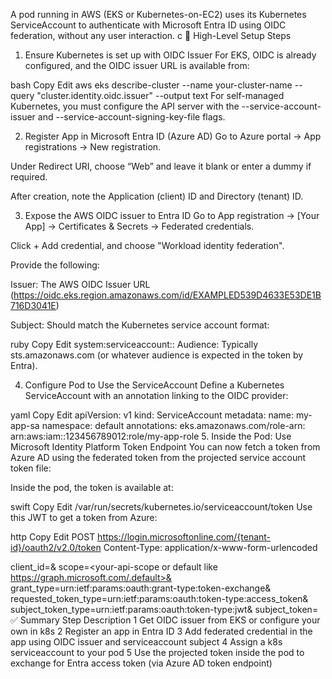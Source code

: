
A pod running in AWS (EKS or Kubernetes-on-EC2) uses its Kubernetes ServiceAccount to authenticate with Microsoft Entra ID using OIDC federation, without any user interaction.
c
🔧 High-Level Setup Steps
1. Ensure Kubernetes is set up with OIDC Issuer
For EKS, OIDC is already configured, and the OIDC issuer URL is available from:

bash
Copy
Edit
aws eks describe-cluster --name your-cluster-name --query "cluster.identity.oidc.issuer" --output text
For self-managed Kubernetes, you must configure the API server with the --service-account-issuer and --service-account-signing-key-file flags.

2. Register App in Microsoft Entra ID (Azure AD)
Go to Azure portal → App registrations → New registration.

Under Redirect URI, choose “Web” and leave it blank or enter a dummy if required.

After creation, note the Application (client) ID and Directory (tenant) ID.

3. Expose the AWS OIDC issuer to Entra ID
Go to App registration → [Your App] → Certificates & Secrets → Federated credentials.

Click + Add credential, and choose "Workload identity federation".

Provide the following:

Issuer: The AWS OIDC Issuer URL (https://oidc.eks.region.amazonaws.com/id/EXAMPLED539D4633E53DE1B716D3041E)

Subject: Should match the Kubernetes service account format:

ruby
Copy
Edit
system:serviceaccount:<namespace>:<serviceaccount-name>
Audience: Typically sts.amazonaws.com (or whatever audience is expected in the token by Entra).

4. Configure Pod to Use the ServiceAccount
Define a Kubernetes ServiceAccount with an annotation linking to the OIDC provider:

yaml
Copy
Edit
apiVersion: v1
kind: ServiceAccount
metadata:
  name: my-app-sa
  namespace: default
  annotations:
    eks.amazonaws.com/role-arn: arn:aws:iam::123456789012:role/my-app-role
5. Inside the Pod: Use Microsoft Identity Platform Token Endpoint
You can now fetch a token from Azure AD using the federated token from the projected service account token file:

Inside the pod, the token is available at:

swift
Copy
Edit
/var/run/secrets/kubernetes.io/serviceaccount/token
Use this JWT to get a token from Azure:

http
Copy
Edit
POST https://login.microsoftonline.com/{tenant-id}/oauth2/v2.0/token
Content-Type: application/x-www-form-urlencoded

client_id=<azure-client-id>&
scope=<your-api-scope or default like https://graph.microsoft.com/.default>&
grant_type=urn:ietf:params:oauth:grant-type:token-exchange&
requested_token_type=urn:ietf:params:oauth:token-type:access_token&
subject_token_type=urn:ietf:params:oauth:token-type:jwt&
subject_token=<JWT-from-SA-token-file>
✅ Summary
Step	Description
1	Get OIDC issuer from EKS or configure your own in k8s
2	Register an app in Entra ID
3	Add federated credential in the app using OIDC issuer and serviceaccount subject
4	Assign a k8s serviceaccount to your pod
5	Use the projected token inside the pod to exchange for Entra access token (via Azure AD token endpoint)
